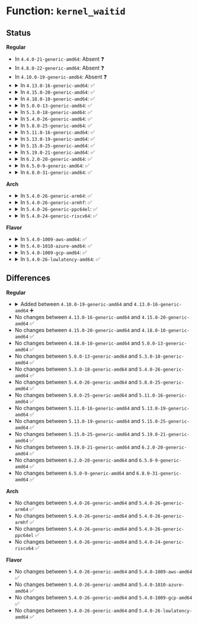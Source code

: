 # Function: <code>kernel_waitid</code>

## Status
<b>Regular</b>
<ul>
<li>
In <code>4.4.0-21-generic-amd64</code>: Absent ❓
</li>
<li>
In <code>4.8.0-22-generic-amd64</code>: Absent ❓
</li>
<li>
In <code>4.10.0-19-generic-amd64</code>: Absent ❓
</li>
<li>
<details>
<summary>In <code>4.13.0-16-generic-amd64</code>: ✅</summary>

```c
long int kernel_waitid(int which, pid_t upid, struct waitid_info * infop, int options, struct rusage * ru)
```

```json
{
  "name": "kernel_waitid",
  "collision_type": "Unique Static",
  "inline_type": "No",
  "funcs": [
    {
      "addr": 18446744071579403200,
      "name": "kernel_waitid",
      "external": false,
      "loc": "kernel/exit.c:1551",
      "file": "kernel/exit.c",
      "inline": "seen, unknown",
      "caller_inline": [],
      "caller_func": [
        "kernel/exit.c:C_SYSC_waitid",
        "kernel/exit.c:C_SYSC_waitid",
        "kernel/exit.c:SYSC_waitid",
        "kernel/exit.c:SYSC_waitid"
      ]
    }
  ],
  "symbols": [
    {
      "addr": 18446744071579403200,
      "name": "kernel_waitid",
      "section": ".text",
      "bind": "STB_LOCAL",
      "size": 205
    }
  ]
}
```
</details>
</li>
<li>
<details>
<summary>In <code>4.15.0-20-generic-amd64</code>: ✅</summary>

```c
long int kernel_waitid(int which, pid_t upid, struct waitid_info * infop, int options, struct rusage * ru)
```

```json
{
  "name": "kernel_waitid",
  "collision_type": "Unique Static",
  "inline_type": "No",
  "funcs": [
    {
      "addr": 18446744071579431232,
      "name": "kernel_waitid",
      "external": false,
      "loc": "kernel/exit.c:1550",
      "file": "kernel/exit.c",
      "inline": "seen, unknown",
      "caller_inline": [],
      "caller_func": [
        "kernel/exit.c:C_SYSC_waitid",
        "kernel/exit.c:C_SYSC_waitid",
        "kernel/exit.c:SYSC_waitid",
        "kernel/exit.c:SYSC_waitid"
      ]
    }
  ],
  "symbols": [
    {
      "addr": 18446744071579431232,
      "name": "kernel_waitid",
      "section": ".text",
      "bind": "STB_LOCAL",
      "size": 205
    }
  ]
}
```
</details>
</li>
<li>
<details>
<summary>In <code>4.18.0-10-generic-amd64</code>: ✅</summary>

```c
long int kernel_waitid(int which, pid_t upid, struct waitid_info * infop, int options, struct rusage * ru)
```

```json
{
  "name": "kernel_waitid",
  "collision_type": "Unique Static",
  "inline_type": "No",
  "funcs": [
    {
      "addr": 18446744071579446352,
      "name": "kernel_waitid",
      "external": false,
      "loc": "kernel/exit.c:1550",
      "file": "kernel/exit.c",
      "inline": "seen, unknown",
      "caller_inline": [],
      "caller_func": [
        "kernel/exit.c:__do_compat_sys_waitid",
        "kernel/exit.c:__do_compat_sys_waitid",
        "kernel/exit.c:__do_sys_waitid",
        "kernel/exit.c:__do_sys_waitid"
      ]
    }
  ],
  "symbols": [
    {
      "addr": 18446744071579446352,
      "name": "kernel_waitid",
      "section": ".text",
      "bind": "STB_LOCAL",
      "size": 211
    }
  ]
}
```
</details>
</li>
<li>
<details>
<summary>In <code>5.0.0-13-generic-amd64</code>: ✅</summary>

```c
long int kernel_waitid(int which, pid_t upid, struct waitid_info * infop, int options, struct rusage * ru)
```

```json
{
  "name": "kernel_waitid",
  "collision_type": "Unique Static",
  "inline_type": "No",
  "funcs": [
    {
      "addr": 18446744071579479872,
      "name": "kernel_waitid",
      "external": false,
      "loc": "kernel/exit.c:1553",
      "file": "kernel/exit.c",
      "inline": "seen, unknown",
      "caller_inline": [],
      "caller_func": [
        "kernel/exit.c:__do_compat_sys_waitid",
        "kernel/exit.c:__do_compat_sys_waitid",
        "kernel/exit.c:__do_sys_waitid",
        "kernel/exit.c:__do_sys_waitid"
      ]
    }
  ],
  "symbols": [
    {
      "addr": 18446744071579479872,
      "name": "kernel_waitid",
      "section": ".text",
      "bind": "STB_LOCAL",
      "size": 212
    }
  ]
}
```
</details>
</li>
<li>
<details>
<summary>In <code>5.3.0-18-generic-amd64</code>: ✅</summary>

```c
long int kernel_waitid(int which, pid_t upid, struct waitid_info * infop, int options, struct rusage * ru)
```

```json
{
  "name": "kernel_waitid",
  "collision_type": "Unique Static",
  "inline_type": "No",
  "funcs": [
    {
      "addr": 18446744071579497888,
      "name": "kernel_waitid",
      "external": false,
      "loc": "kernel/exit.c:1557",
      "file": "kernel/exit.c",
      "inline": "seen, unknown",
      "caller_inline": [],
      "caller_func": [
        "kernel/exit.c:__do_compat_sys_waitid",
        "kernel/exit.c:__do_compat_sys_waitid",
        "kernel/exit.c:__do_sys_waitid",
        "kernel/exit.c:__do_sys_waitid"
      ]
    }
  ],
  "symbols": [
    {
      "addr": 18446744071579497888,
      "name": "kernel_waitid",
      "section": ".text",
      "bind": "STB_LOCAL",
      "size": 212
    }
  ]
}
```
</details>
</li>
<li>
<details>
<summary>In <code>5.4.0-26-generic-amd64</code>: ✅</summary>

```c
long int kernel_waitid(int which, pid_t upid, struct waitid_info * infop, int options, struct rusage * ru)
```

```json
{
  "name": "kernel_waitid",
  "collision_type": "Unique Static",
  "inline_type": "No",
  "funcs": [
    {
      "addr": 18446744071579523888,
      "name": "kernel_waitid",
      "external": false,
      "loc": "kernel/exit.c:1490",
      "file": "kernel/exit.c",
      "inline": "seen, unknown",
      "caller_inline": [],
      "caller_func": [
        "kernel/exit.c:__do_compat_sys_waitid",
        "kernel/exit.c:__do_compat_sys_waitid",
        "kernel/exit.c:__do_sys_waitid",
        "kernel/exit.c:__do_sys_waitid"
      ]
    }
  ],
  "symbols": [
    {
      "addr": 18446744071579523888,
      "name": "kernel_waitid",
      "section": ".text",
      "bind": "STB_LOCAL",
      "size": 459
    }
  ]
}
```
</details>
</li>
<li>
<details>
<summary>In <code>5.8.0-25-generic-amd64</code>: ✅</summary>

```c
long int kernel_waitid(int which, pid_t upid, struct waitid_info * infop, int options, struct rusage * ru)
```

```json
{
  "name": "kernel_waitid",
  "collision_type": "Unique Static",
  "inline_type": "No",
  "funcs": [
    {
      "addr": 18446744071579555408,
      "name": "kernel_waitid",
      "external": false,
      "loc": "kernel/exit.c:1494",
      "file": "kernel/exit.c",
      "inline": "seen, unknown",
      "caller_inline": [],
      "caller_func": [
        "kernel/exit.c:__do_compat_sys_waitid",
        "kernel/exit.c:__do_compat_sys_waitid",
        "kernel/exit.c:__do_sys_waitid",
        "kernel/exit.c:__do_sys_waitid"
      ]
    }
  ],
  "symbols": [
    {
      "addr": 18446744071579555408,
      "name": "kernel_waitid",
      "section": ".text",
      "bind": "STB_LOCAL",
      "size": 575
    }
  ]
}
```
</details>
</li>
<li>
<details>
<summary>In <code>5.11.0-16-generic-amd64</code>: ✅</summary>

```c
long int kernel_waitid(int which, pid_t upid, struct waitid_info * infop, int options, struct rusage * ru)
```

```json
{
  "name": "kernel_waitid",
  "collision_type": "Unique Static",
  "inline_type": "No",
  "funcs": [
    {
      "addr": 18446744071579536672,
      "name": "kernel_waitid",
      "external": false,
      "loc": "kernel/exit.c:1496",
      "file": "kernel/exit.c",
      "inline": "seen, unknown",
      "caller_inline": [],
      "caller_func": [
        "kernel/exit.c:__do_compat_sys_waitid",
        "kernel/exit.c:__do_compat_sys_waitid",
        "kernel/exit.c:__do_sys_waitid",
        "kernel/exit.c:__do_sys_waitid"
      ]
    }
  ],
  "symbols": [
    {
      "addr": 18446744071579536672,
      "name": "kernel_waitid",
      "section": ".text",
      "bind": "STB_LOCAL",
      "size": 454
    }
  ]
}
```
</details>
</li>
<li>
<details>
<summary>In <code>5.13.0-19-generic-amd64</code>: ✅</summary>

```c
long int kernel_waitid(int which, pid_t upid, struct waitid_info * infop, int options, struct rusage * ru)
```

```json
{
  "name": "kernel_waitid",
  "collision_type": "Unique Static",
  "inline_type": "No",
  "funcs": [
    {
      "addr": 18446744071579540976,
      "name": "kernel_waitid",
      "external": false,
      "loc": "kernel/exit.c:1543",
      "file": "kernel/exit.c",
      "inline": "seen, unknown",
      "caller_inline": [],
      "caller_func": [
        "kernel/exit.c:__do_compat_sys_waitid",
        "kernel/exit.c:__do_compat_sys_waitid",
        "kernel/exit.c:__do_sys_waitid",
        "kernel/exit.c:__do_sys_waitid"
      ]
    }
  ],
  "symbols": [
    {
      "addr": 18446744071579540976,
      "name": "kernel_waitid",
      "section": ".text",
      "bind": "STB_LOCAL",
      "size": 448
    }
  ]
}
```
</details>
</li>
<li>
<details>
<summary>In <code>5.15.0-25-generic-amd64</code>: ✅</summary>

```c
long int kernel_waitid(int which, pid_t upid, struct waitid_info * infop, int options, struct rusage * ru)
```

```json
{
  "name": "kernel_waitid",
  "collision_type": "Unique Static",
  "inline_type": "No",
  "funcs": [
    {
      "addr": 18446744071579613488,
      "name": "kernel_waitid",
      "external": false,
      "loc": "kernel/exit.c:1543",
      "file": "kernel/exit.c",
      "inline": "seen, unknown",
      "caller_inline": [],
      "caller_func": [
        "kernel/exit.c:__do_compat_sys_waitid",
        "kernel/exit.c:__do_compat_sys_waitid",
        "kernel/exit.c:__do_sys_waitid",
        "kernel/exit.c:__do_sys_waitid"
      ]
    }
  ],
  "symbols": [
    {
      "addr": 18446744071579613488,
      "name": "kernel_waitid",
      "section": ".text",
      "bind": "STB_LOCAL",
      "size": 448
    }
  ]
}
```
</details>
</li>
<li>
<details>
<summary>In <code>5.19.0-21-generic-amd64</code>: ✅</summary>

```c
long int kernel_waitid(int which, pid_t upid, struct waitid_info * infop, int options, struct rusage * ru)
```

```json
{
  "name": "kernel_waitid",
  "collision_type": "Unique Static",
  "inline_type": "No",
  "funcs": [
    {
      "addr": 18446744071579706256,
      "name": "kernel_waitid",
      "external": false,
      "loc": "kernel/exit.c:1547",
      "file": "kernel/exit.c",
      "inline": "seen, unknown",
      "caller_inline": [],
      "caller_func": [
        "kernel/exit.c:__do_compat_sys_waitid",
        "kernel/exit.c:__do_compat_sys_waitid",
        "kernel/exit.c:__do_sys_waitid",
        "kernel/exit.c:__do_sys_waitid"
      ]
    }
  ],
  "symbols": [
    {
      "addr": 18446744071579706256,
      "name": "kernel_waitid",
      "section": ".text",
      "bind": "STB_LOCAL",
      "size": 532
    }
  ]
}
```
</details>
</li>
<li>
<details>
<summary>In <code>6.2.0-20-generic-amd64</code>: ✅</summary>

```c
long int kernel_waitid(int which, pid_t upid, struct waitid_info * infop, int options, struct rusage * ru)
```

```json
{
  "name": "kernel_waitid",
  "collision_type": "Unique Static",
  "inline_type": "No",
  "funcs": [
    {
      "addr": 18446744071579831824,
      "name": "kernel_waitid",
      "external": false,
      "loc": "kernel/exit.c:1641",
      "file": "kernel/exit.c",
      "inline": "seen, unknown",
      "caller_inline": [],
      "caller_func": [
        "kernel/exit.c:__do_compat_sys_waitid",
        "kernel/exit.c:__do_compat_sys_waitid",
        "kernel/exit.c:__do_sys_waitid",
        "kernel/exit.c:__do_sys_waitid"
      ]
    }
  ],
  "symbols": [
    {
      "addr": 18446744071579831824,
      "name": "kernel_waitid",
      "section": ".text",
      "bind": "STB_LOCAL",
      "size": 532
    }
  ]
}
```
</details>
</li>
<li>
<details>
<summary>In <code>6.5.0-9-generic-amd64</code>: ✅</summary>

```c
long int kernel_waitid(int which, pid_t upid, struct waitid_info * infop, int options, struct rusage * ru)
```

```json
{
  "name": "kernel_waitid",
  "collision_type": "Unique Static",
  "inline_type": "No",
  "funcs": [
    {
      "addr": 18446744071579880896,
      "name": "kernel_waitid",
      "external": false,
      "loc": "kernel/exit.c:1646",
      "file": "kernel/exit.c",
      "inline": "seen, unknown",
      "caller_inline": [],
      "caller_func": [
        "kernel/exit.c:__do_compat_sys_waitid",
        "kernel/exit.c:__do_compat_sys_waitid",
        "kernel/exit.c:__do_sys_waitid",
        "kernel/exit.c:__do_sys_waitid"
      ]
    }
  ],
  "symbols": [
    {
      "addr": 18446744071579880896,
      "name": "kernel_waitid",
      "section": ".text",
      "bind": "STB_LOCAL",
      "size": 506
    }
  ]
}
```
</details>
</li>
<li>
<details>
<summary>In <code>6.8.0-31-generic-amd64</code>: ✅</summary>

```c
long int kernel_waitid(int which, pid_t upid, struct waitid_info * infop, int options, struct rusage * ru)
```

```json
{
  "name": "kernel_waitid",
  "collision_type": "Unique Static",
  "inline_type": "No",
  "funcs": [
    {
      "addr": 18446744071579923520,
      "name": "kernel_waitid",
      "external": false,
      "loc": "kernel/exit.c:1697",
      "file": "kernel/exit.c",
      "inline": "seen, unknown",
      "caller_inline": [],
      "caller_func": [
        "kernel/exit.c:__do_compat_sys_waitid",
        "kernel/exit.c:__do_compat_sys_waitid",
        "kernel/exit.c:__do_sys_waitid",
        "kernel/exit.c:__do_sys_waitid"
      ]
    }
  ],
  "symbols": [
    {
      "addr": 18446744071579923520,
      "name": "kernel_waitid",
      "section": ".text",
      "bind": "STB_LOCAL",
      "size": 187
    }
  ]
}
```
</details>
</li>
</ul>
<b>Arch</b>
<ul>
<li>
<details>
<summary>In <code>5.4.0-26-generic-arm64</code>: ✅</summary>

```c
long int kernel_waitid(int which, pid_t upid, struct waitid_info * infop, int options, struct rusage * ru)
```

```json
{
  "name": "kernel_waitid",
  "collision_type": "Unique Static",
  "inline_type": "No",
  "funcs": [
    {
      "addr": 18446603336490662872,
      "name": "kernel_waitid",
      "external": false,
      "loc": "kernel/exit.c:1490",
      "file": "kernel/exit.c",
      "inline": "seen, unknown",
      "caller_inline": [],
      "caller_func": [
        "kernel/exit.c:__do_compat_sys_waitid",
        "kernel/exit.c:__do_compat_sys_waitid",
        "kernel/exit.c:__do_sys_waitid",
        "kernel/exit.c:__do_sys_waitid"
      ]
    }
  ],
  "symbols": [
    {
      "addr": 18446603336490662872,
      "name": "kernel_waitid",
      "section": ".text",
      "bind": "STB_LOCAL",
      "size": 400
    }
  ]
}
```
</details>
</li>
<li>
<details>
<summary>In <code>5.4.0-26-generic-armhf</code>: ✅</summary>

```c
long int kernel_waitid(int which, pid_t upid, struct waitid_info * infop, int options, struct rusage * ru)
```

```json
{
  "name": "kernel_waitid",
  "collision_type": "Unique Static",
  "inline_type": "No",
  "funcs": [
    {
      "addr": 3224738704,
      "name": "kernel_waitid",
      "external": false,
      "loc": "kernel/exit.c:1490",
      "file": "kernel/exit.c",
      "inline": "seen, unknown",
      "caller_inline": [],
      "caller_func": [
        "kernel/exit.c:__do_sys_waitid",
        "kernel/exit.c:__do_sys_waitid"
      ]
    }
  ],
  "symbols": [
    {
      "addr": 3224738704,
      "name": "kernel_waitid",
      "section": ".text",
      "bind": "STB_LOCAL",
      "size": 424
    }
  ]
}
```
</details>
</li>
<li>
<details>
<summary>In <code>5.4.0-26-generic-ppc64el</code>: ✅</summary>

```c
long int kernel_waitid(int which, pid_t upid, struct waitid_info * infop, int options, struct rusage * ru)
```

```json
{
  "name": "kernel_waitid",
  "collision_type": "Unique Static",
  "inline_type": "No",
  "funcs": [
    {
      "addr": 13835058055283487232,
      "name": "kernel_waitid",
      "external": false,
      "loc": "kernel/exit.c:1490",
      "file": "kernel/exit.c",
      "inline": "seen, unknown",
      "caller_inline": [],
      "caller_func": [
        "kernel/exit.c:__do_compat_sys_waitid",
        "kernel/exit.c:__do_compat_sys_waitid",
        "kernel/exit.c:__do_sys_waitid",
        "kernel/exit.c:__do_sys_waitid"
      ]
    }
  ],
  "symbols": [
    {
      "addr": 13835058055283487232,
      "name": "kernel_waitid",
      "section": ".text",
      "bind": "STB_LOCAL",
      "size": 656
    }
  ]
}
```
</details>
</li>
<li>
<details>
<summary>In <code>5.4.0-24-generic-riscv64</code>: ✅</summary>

```c
long int kernel_waitid(int which, pid_t upid, struct waitid_info * infop, int options, struct rusage * ru)
```

```json
{
  "name": "kernel_waitid",
  "collision_type": "Unique Static",
  "inline_type": "No",
  "funcs": [
    {
      "addr": 18446743936271406674,
      "name": "kernel_waitid",
      "external": false,
      "loc": "kernel/exit.c:1490",
      "file": "kernel/exit.c",
      "inline": "seen, unknown",
      "caller_inline": [],
      "caller_func": [
        "kernel/exit.c:__do_sys_waitid",
        "kernel/exit.c:__do_sys_waitid"
      ]
    }
  ],
  "symbols": [
    {
      "addr": 18446743936271406674,
      "name": "kernel_waitid",
      "section": ".text",
      "bind": "STB_LOCAL",
      "size": 316
    }
  ]
}
```
</details>
</li>
</ul>
<b>Flavor</b>
<ul>
<li>
<details>
<summary>In <code>5.4.0-1009-aws-amd64</code>: ✅</summary>

```c
long int kernel_waitid(int which, pid_t upid, struct waitid_info * infop, int options, struct rusage * ru)
```

```json
{
  "name": "kernel_waitid",
  "collision_type": "Unique Static",
  "inline_type": "No",
  "funcs": [
    {
      "addr": 18446744071579497552,
      "name": "kernel_waitid",
      "external": false,
      "loc": "kernel/exit.c:1490",
      "file": "kernel/exit.c",
      "inline": "seen, unknown",
      "caller_inline": [],
      "caller_func": [
        "kernel/exit.c:__do_compat_sys_waitid",
        "kernel/exit.c:__do_compat_sys_waitid",
        "kernel/exit.c:__do_sys_waitid",
        "kernel/exit.c:__do_sys_waitid"
      ]
    }
  ],
  "symbols": [
    {
      "addr": 18446744071579497552,
      "name": "kernel_waitid",
      "section": ".text",
      "bind": "STB_LOCAL",
      "size": 459
    }
  ]
}
```
</details>
</li>
<li>
<details>
<summary>In <code>5.4.0-1010-azure-amd64</code>: ✅</summary>

```c
long int kernel_waitid(int which, pid_t upid, struct waitid_info * infop, int options, struct rusage * ru)
```

```json
{
  "name": "kernel_waitid",
  "collision_type": "Unique Static",
  "inline_type": "No",
  "funcs": [
    {
      "addr": 18446744071579426432,
      "name": "kernel_waitid",
      "external": false,
      "loc": "kernel/exit.c:1490",
      "file": "kernel/exit.c",
      "inline": "seen, unknown",
      "caller_inline": [],
      "caller_func": [
        "kernel/exit.c:__do_compat_sys_waitid",
        "kernel/exit.c:__do_compat_sys_waitid",
        "kernel/exit.c:__do_sys_waitid",
        "kernel/exit.c:__do_sys_waitid"
      ]
    }
  ],
  "symbols": [
    {
      "addr": 18446744071579426432,
      "name": "kernel_waitid",
      "section": ".text",
      "bind": "STB_LOCAL",
      "size": 459
    }
  ]
}
```
</details>
</li>
<li>
<details>
<summary>In <code>5.4.0-1009-gcp-amd64</code>: ✅</summary>

```c
long int kernel_waitid(int which, pid_t upid, struct waitid_info * infop, int options, struct rusage * ru)
```

```json
{
  "name": "kernel_waitid",
  "collision_type": "Unique Static",
  "inline_type": "No",
  "funcs": [
    {
      "addr": 18446744071579497472,
      "name": "kernel_waitid",
      "external": false,
      "loc": "kernel/exit.c:1490",
      "file": "kernel/exit.c",
      "inline": "seen, unknown",
      "caller_inline": [],
      "caller_func": [
        "kernel/exit.c:__do_compat_sys_waitid",
        "kernel/exit.c:__do_compat_sys_waitid",
        "kernel/exit.c:__do_sys_waitid",
        "kernel/exit.c:__do_sys_waitid"
      ]
    }
  ],
  "symbols": [
    {
      "addr": 18446744071579497472,
      "name": "kernel_waitid",
      "section": ".text",
      "bind": "STB_LOCAL",
      "size": 459
    }
  ]
}
```
</details>
</li>
<li>
<details>
<summary>In <code>5.4.0-26-lowlatency-amd64</code>: ✅</summary>

```c
long int kernel_waitid(int which, pid_t upid, struct waitid_info * infop, int options, struct rusage * ru)
```

```json
{
  "name": "kernel_waitid",
  "collision_type": "Unique Static",
  "inline_type": "No",
  "funcs": [
    {
      "addr": 18446744071579530080,
      "name": "kernel_waitid",
      "external": false,
      "loc": "kernel/exit.c:1490",
      "file": "kernel/exit.c",
      "inline": "seen, unknown",
      "caller_inline": [],
      "caller_func": [
        "kernel/exit.c:__do_compat_sys_waitid",
        "kernel/exit.c:__do_compat_sys_waitid",
        "kernel/exit.c:__do_sys_waitid",
        "kernel/exit.c:__do_sys_waitid"
      ]
    }
  ],
  "symbols": [
    {
      "addr": 18446744071579530080,
      "name": "kernel_waitid",
      "section": ".text",
      "bind": "STB_LOCAL",
      "size": 459
    }
  ]
}
```
</details>
</li>
</ul>

## Differences
<b>Regular</b>
<ul>
<li>
<details>
<summary>Added between <code>4.10.0-19-generic-amd64</code> and <code>4.13.0-16-generic-amd64</code> ➕</summary>

```c
long int kernel_waitid(int which, pid_t upid, struct waitid_info * infop, int options, struct rusage * ru)
```
</details>
</li>
<li>
No changes between <code>4.13.0-16-generic-amd64</code> and <code>4.15.0-20-generic-amd64</code> ✅
</li>
<li>
No changes between <code>4.15.0-20-generic-amd64</code> and <code>4.18.0-10-generic-amd64</code> ✅
</li>
<li>
No changes between <code>4.18.0-10-generic-amd64</code> and <code>5.0.0-13-generic-amd64</code> ✅
</li>
<li>
No changes between <code>5.0.0-13-generic-amd64</code> and <code>5.3.0-18-generic-amd64</code> ✅
</li>
<li>
No changes between <code>5.3.0-18-generic-amd64</code> and <code>5.4.0-26-generic-amd64</code> ✅
</li>
<li>
No changes between <code>5.4.0-26-generic-amd64</code> and <code>5.8.0-25-generic-amd64</code> ✅
</li>
<li>
No changes between <code>5.8.0-25-generic-amd64</code> and <code>5.11.0-16-generic-amd64</code> ✅
</li>
<li>
No changes between <code>5.11.0-16-generic-amd64</code> and <code>5.13.0-19-generic-amd64</code> ✅
</li>
<li>
No changes between <code>5.13.0-19-generic-amd64</code> and <code>5.15.0-25-generic-amd64</code> ✅
</li>
<li>
No changes between <code>5.15.0-25-generic-amd64</code> and <code>5.19.0-21-generic-amd64</code> ✅
</li>
<li>
No changes between <code>5.19.0-21-generic-amd64</code> and <code>6.2.0-20-generic-amd64</code> ✅
</li>
<li>
No changes between <code>6.2.0-20-generic-amd64</code> and <code>6.5.0-9-generic-amd64</code> ✅
</li>
<li>
No changes between <code>6.5.0-9-generic-amd64</code> and <code>6.8.0-31-generic-amd64</code> ✅
</li>
</ul>
<b>Arch</b>
<ul>
<li>
No changes between <code>5.4.0-26-generic-amd64</code> and <code>5.4.0-26-generic-arm64</code> ✅
</li>
<li>
No changes between <code>5.4.0-26-generic-amd64</code> and <code>5.4.0-26-generic-armhf</code> ✅
</li>
<li>
No changes between <code>5.4.0-26-generic-amd64</code> and <code>5.4.0-26-generic-ppc64el</code> ✅
</li>
<li>
No changes between <code>5.4.0-26-generic-amd64</code> and <code>5.4.0-24-generic-riscv64</code> ✅
</li>
</ul>
<b>Flavor</b>
<ul>
<li>
No changes between <code>5.4.0-26-generic-amd64</code> and <code>5.4.0-1009-aws-amd64</code> ✅
</li>
<li>
No changes between <code>5.4.0-26-generic-amd64</code> and <code>5.4.0-1010-azure-amd64</code> ✅
</li>
<li>
No changes between <code>5.4.0-26-generic-amd64</code> and <code>5.4.0-1009-gcp-amd64</code> ✅
</li>
<li>
No changes between <code>5.4.0-26-generic-amd64</code> and <code>5.4.0-26-lowlatency-amd64</code> ✅
</li>
</ul>
